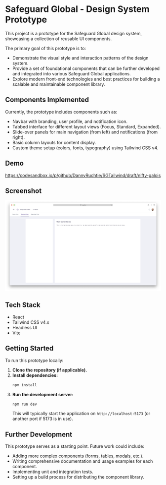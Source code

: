 # Safeguard Global - Design System Prototype

This project is a prototype for the Safeguard Global design system, showcasing a collection of reusable UI components.

The primary goal of this prototype is to:
- Demonstrate the visual style and interaction patterns of the design system.
- Provide a set of foundational components that can be further developed and integrated into various Safeguard Global applications.
- Explore modern front-end technologies and best practices for building a scalable and maintainable component library.

## Components Implemented

Currently, the prototype includes components such as:
- Navbar with branding, user profile, and notification icon.
- Tabbed interface for different layout views (Focus, Standard, Expanded).
- Slide-over panels for main navigation (from left) and notifications (from right).
- Basic column layouts for content display.
- Custom theme setup (colors, fonts, typography) using Tailwind CSS v4.


## Demo
https://codesandbox.io/p/github/DannyRuchtie/SGTailwind/draft/nifty-galois


## Screenshot

![Application Screenshot](./screenshot.png)

## Tech Stack

- React
- Tailwind CSS v4.x
- Headless UI
- Vite

## Getting Started

To run this prototype locally:

1.  **Clone the repository (if applicable).**
2.  **Install dependencies:**
    ```bash
    npm install
    ```
3.  **Run the development server:**
    ```bash
    npm run dev
    ```
    This will typically start the application on `http://localhost:5173` (or another port if 5173 is in use).

## Further Development

This prototype serves as a starting point. Future work could include:
- Adding more complex components (forms, tables, modals, etc.).
- Writing comprehensive documentation and usage examples for each component.
- Implementing unit and integration tests.
- Setting up a build process for distributing the component library. 